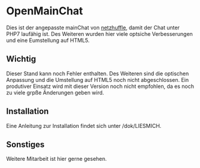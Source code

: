 # OpenMainChat

Dies ist der angepasste mainChat von [netzhuffle](https://github.com/netzhuffle/mainchat), damit der Chat unter PHP7 laufähig ist.
Des Weiteren wurden hier viele optsiche Verbesserungen und eine Eumstellung auf HTML5.

Wichtig
------------
Dieser Stand kann noch Fehler enthalten.
Des Weiteren sind die optischen Anpassung und die Umstellung auf HTML5 noch nicht abgeschlossen.
Ein produtiver Einsatz wird mit dieser Version noch nicht empfohlen, da es noch zu viele grpße Änderungen geben wird.

Installation
------------

Eine Anleitung zur Installation findet sich unter /dok/LIESMICH.

Sonstiges
------------
Weitere Mitarbeit ist hier gerne gesehen.
